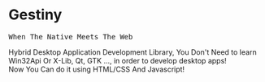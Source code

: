 <h1>Gestiny</h1>
<pre>When The Native Meets The Web</pre>
<p>Hybrid Desktop Application Development Library, You Don't Need to learn Win32Api Or X-Lib, Qt, GTK ..., in order to develop desktop apps!<br>Now You Can do it using HTML/CSS And Javascript!</p>

<h1></h1>
